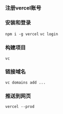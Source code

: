 ### 注册vercel账号

### 安装和登录

`npm i -g vercel`
`vc login`

### 构建项目

`vc`

### 链接域名

`vc domains add ...`

### 推送到网页

`vercel --prod`
